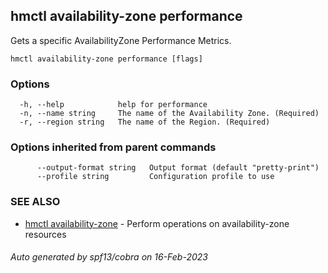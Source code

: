 ## hmctl availability-zone performance

Gets a specific AvailabilityZone Performance Metrics.

```
hmctl availability-zone performance [flags]
```

### Options

```
  -h, --help            help for performance
  -n, --name string     The name of the Availability Zone. (Required)
  -r, --region string   The name of the Region. (Required)
```

### Options inherited from parent commands

```
      --output-format string   Output format (default "pretty-print")
      --profile string         Configuration profile to use
```

### SEE ALSO

* [hmctl availability-zone](hmctl_availability-zone.md)	 - Perform operations on availability-zone resources

###### Auto generated by spf13/cobra on 16-Feb-2023
